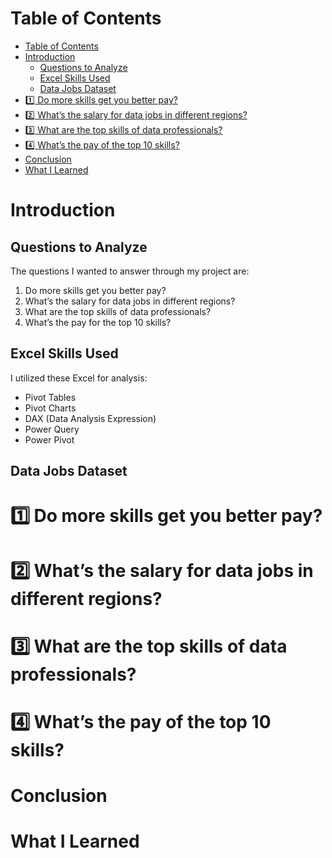 # Table of Contents
- [Table of Contents](#table-of-contents)
- [Introduction](#introduction)
  - [Questions to Analyze](#questions-to-analyze)
  - [Excel Skills Used](#excel-skills-used)
  - [Data Jobs Dataset](#data-jobs-dataset)
- [:one: Do more skills get you better pay?](#onedo-more-skills-get-you-better-pay)
- [:two: What’s the salary for data jobs in different regions?](#twowhats-the-salary-for-data-jobs-in-different-regions)
- [:three: What are the top skills of data professionals?](#threewhat-are-the-top-skills-of-data-professionals)
- [:four: What’s the pay of the top 10 skills?](#fourwhats-the-pay-of-the-top-10-skills)
- [Conclusion](#conclusion)
- [What I Learned](#what-i-learned)

# Introduction
## Questions to Analyze
The questions I wanted to answer through my project are:

1. Do more skills get you better pay?
2. What’s the salary for data jobs in different regions?
3. What are the top skills of data professionals?
4. What’s the pay for the top 10 skills?
   
## Excel Skills Used

I utilized these Excel for analysis:
- Pivot Tables
- Pivot Charts
- DAX (Data Analysis Expression)
- Power Query
- Power Pivot

## Data Jobs Dataset
# :one: Do more skills get you better pay?
# :two: What’s the salary for data jobs in different regions?
# :three: What are the top skills of data professionals?
# :four: What’s the pay of the top 10 skills?
# Conclusion
# What I Learned